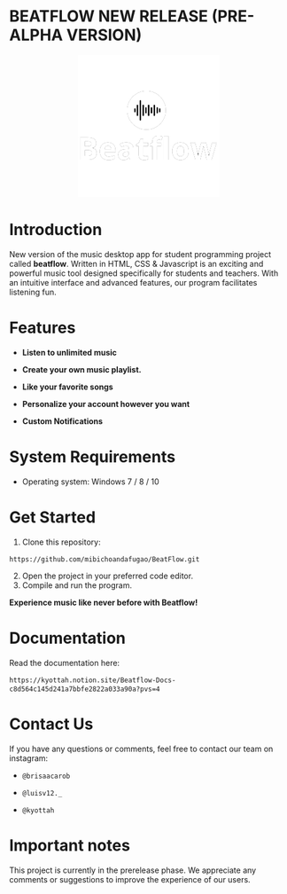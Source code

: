 # BEATFLOW NEW RELEASE (PRE-ALPHA VERSION)

<p align="center">
  <img alt="Files Logo" src="./Assets/Icons/Beatflow-256.png" width="256" />
</p>

# Introduction
New version of the music desktop app for student programming project called **beatflow**.
Written in HTML, CSS & Javascript is an exciting and powerful music tool designed specifically for students and teachers. With an intuitive interface and advanced features, our program facilitates listening fun.

# Features

* **Listen to unlimited music**

* **Create your own music playlist.**

* **Like your favorite songs** 

* **Personalize your account however you want** 

* **Custom Notifications** 

# System Requirements

* Operating system: Windows 7 / 8 / 10

# Get Started

1. Clone this repository: 

```
https://github.com/mibichoandafugao/BeatFlow.git
```

2. Open the project in your preferred code editor.
3. Compile and run the program.

**Experience music like never before with Beatflow!**

# Documentation
Read the documentation here:

```
https://kyottah.notion.site/Beatflow-Docs-c8d564c145d241a7bbfe2822a033a90a?pvs=4
```

# Contact Us

If you have any questions or comments, feel free to contact our team on instagram:

* `@brisaacarob`

* `@luisv12._`

* `@kyottah`

# Important notes

This project is currently in the prerelease phase. We appreciate any comments or suggestions to improve the experience of our users.
